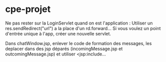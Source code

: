 cpe-projet
==========

Ne pas rester sur la LoginServlet quand on est l'application :
  Utiliser un res.sendRedirect("url") a la place d'un rd.forward...
  Si vous voulez un point d'entrée unique à l'app, créer une nouvelle servlet.
  
Dans chatWindow.jsp, enlever le code de formation des messages, les deplacer dans des jsp déparés
(incomingMessage.jsp et outcomingMessage.jsp) et utiliser <jsp:include... 
